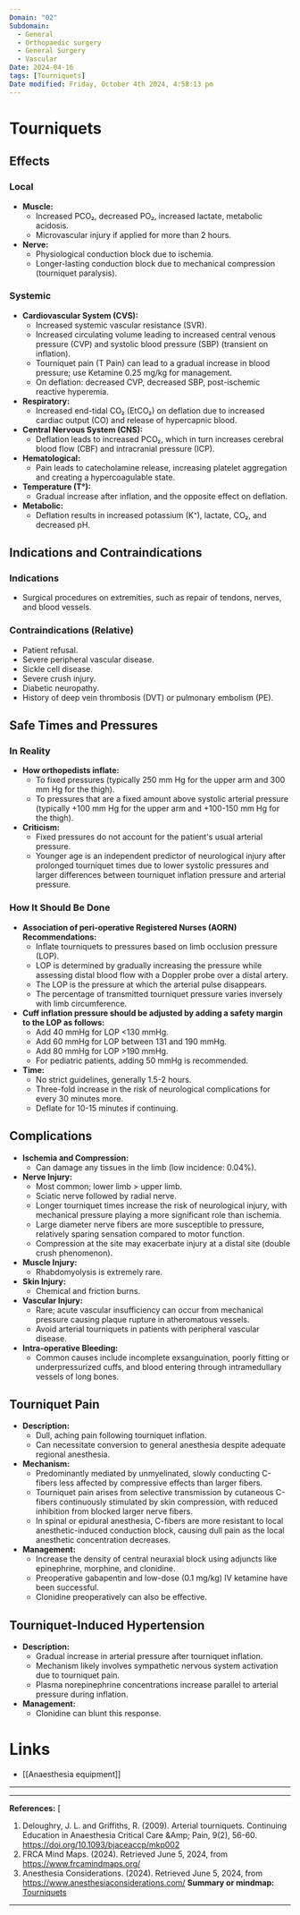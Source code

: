 ```yaml
---
Domain: "02"
Subdomain:
  - General
  - Orthopaedic surgery
  - General Surgery
  - Vascular
Date: 2024-04-16
tags: [Tourniquets]
Date modified: Friday, October 4th 2024, 4:58:13 pm
---
```


# Tourniquets

## Effects

### Local
- **Muscle:**
  - Increased PCO₂, decreased PO₂, increased lactate, metabolic acidosis.
  - Microvascular injury if applied for more than 2 hours.
- **Nerve:**
  - Physiological conduction block due to ischemia.
  - Longer-lasting conduction block due to mechanical compression (tourniquet paralysis).

### Systemic
- **Cardiovascular System (CVS):**
  - Increased systemic vascular resistance (SVR).
  - Increased circulating volume leading to increased central venous pressure (CVP) and systolic blood pressure (SBP) (transient on inflation).
  - Tourniquet pain (T Pain) can lead to a gradual increase in blood pressure; use Ketamine 0.25 mg/kg for management.
  - On deflation: decreased CVP, decreased SBP, post-ischemic reactive hyperemia.
- **Respiratory:**
  - Increased end-tidal CO₂ (EtCO₂) on deflation due to increased cardiac output (CO) and release of hypercapnic blood.
- **Central Nervous System (CNS):**
  - Deflation leads to increased PCO₂, which in turn increases cerebral blood flow (CBF) and intracranial pressure (ICP).
- **Hematological:**
  - Pain leads to catecholamine release, increasing platelet aggregation and creating a hypercoagulable state.
- **Temperature (T°):**
  - Gradual increase after inflation, and the opposite effect on deflation.
- **Metabolic:**
  - Deflation results in increased potassium (K⁺), lactate, CO₂, and decreased pH.

## Indications and Contraindications

### Indications
- Surgical procedures on extremities, such as repair of tendons, nerves, and blood vessels.

### Contraindications (Relative)
- Patient refusal.
- Severe peripheral vascular disease.
- Sickle cell disease.
- Severe crush injury.
- Diabetic neuropathy.
- History of deep vein thrombosis (DVT) or pulmonary embolism (PE).

## Safe Times and Pressures

### In Reality
- **How orthopedists inflate:**
  - To fixed pressures (typically 250 mm Hg for the upper arm and 300 mm Hg for the thigh).
  - To pressures that are a fixed amount above systolic arterial pressure (typically +100 mm Hg for the upper arm and +100-150 mm Hg for the thigh).
- **Criticism:**
  - Fixed pressures do not account for the patient's usual arterial pressure.
  - Younger age is an independent predictor of neurological injury after prolonged tourniquet times due to lower systolic pressures and larger differences between tourniquet inflation pressure and arterial pressure.

### How It Should Be Done
- **Association of peri-operative Registered Nurses (AORN) Recommendations:**
  - Inflate tourniquets to pressures based on limb occlusion pressure (LOP).
  - LOP is determined by gradually increasing the pressure while assessing distal blood flow with a Doppler probe over a distal artery.
  - The LOP is the pressure at which the arterial pulse disappears.
  - The percentage of transmitted tourniquet pressure varies inversely with limb circumference.
- **Cuff inflation pressure should be adjusted by adding a safety margin to the LOP as follows:**
  - Add 40 mmHg for LOP <130 mmHg.
  - Add 60 mmHg for LOP between 131 and 190 mmHg.
  - Add 80 mmHg for LOP >190 mmHg.
  - For pediatric patients, adding 50 mmHg is recommended.
- **Time:**
  - No strict guidelines, generally 1.5-2 hours.
  - Three-fold increase in the risk of neurological complications for every 30 minutes more.
  - Deflate for 10-15 minutes if continuing.

## Complications
- **Ischemia and Compression:**
  - Can damage any tissues in the limb (low incidence: 0.04%).
- **Nerve Injury:**
  - Most common; lower limb > upper limb.
  - Sciatic nerve followed by radial nerve.
  - Longer tourniquet times increase the risk of neurological injury, with mechanical pressure playing a more significant role than ischemia.
  - Large diameter nerve fibers are more susceptible to pressure, relatively sparing sensation compared to motor function.
  - Compression at the site may exacerbate injury at a distal site (double crush phenomenon).
- **Muscle Injury:**
  - Rhabdomyolysis is extremely rare.
- **Skin Injury:**
  - Chemical and friction burns.
- **Vascular Injury:**
  - Rare; acute vascular insufficiency can occur from mechanical pressure causing plaque rupture in atheromatous vessels.
  - Avoid arterial tourniquets in patients with peripheral vascular disease.
- **Intra-operative Bleeding:**
  - Common causes include incomplete exsanguination, poorly fitting or underpressurized cuffs, and blood entering through intramedullary vessels of long bones.

## Tourniquet Pain
- **Description:**
  - Dull, aching pain following tourniquet inflation.
  - Can necessitate conversion to general anesthesia despite adequate regional anesthesia.
- **Mechanism:**
  - Predominantly mediated by unmyelinated, slowly conducting C-fibers less affected by compressive effects than larger fibers.
  - Tourniquet pain arises from selective transmission by cutaneous C-fibers continuously stimulated by skin compression, with reduced inhibition from blocked larger nerve fibers.
  - In spinal or epidural anesthesia, C-fibers are more resistant to local anesthetic-induced conduction block, causing dull pain as the local anesthetic concentration decreases.
- **Management:**
  - Increase the density of central neuraxial block using adjuncts like epinephrine, morphine, and clonidine.
  - Preoperative gabapentin and low-dose (0.1 mg/kg) IV ketamine have been successful.
  - Clonidine preoperatively can also be effective.

## Tourniquet-Induced Hypertension
- **Description:**
  - Gradual increase in arterial pressure after tourniquet inflation.
  - Mechanism likely involves sympathetic nervous system activation due to tourniquet pain.
  - Plasma norepinephrine concentrations increase parallel to arterial pressure during inflation.
- **Management:**
  - Clonidine can blunt this response.

# Links
- [[Anaesthesia equipment]]

---

---
**References:** [

1. Deloughry, J. L. and Griffiths, R. (2009). Arterial tourniquets. Continuing Education in Anaesthesia Critical Care &Amp; Pain, 9(2), 56-60. https://doi.org/10.1093/bjaceaccp/mkp002
2. FRCA Mind Maps. (2024). Retrieved June 5, 2024, from https://www.frcamindmaps.org/
3. Anesthesia Considerations. (2024). Retrieved June 5, 2024, from https://www.anesthesiaconsiderations.com/
**Summary or mindmap:**
[Tourniquets](https://frcamindmaps.org/mindmaps/equipment/arterialtourniquets/arterialtourniquets.html)

---------------------------------------------------------------------------------------------
